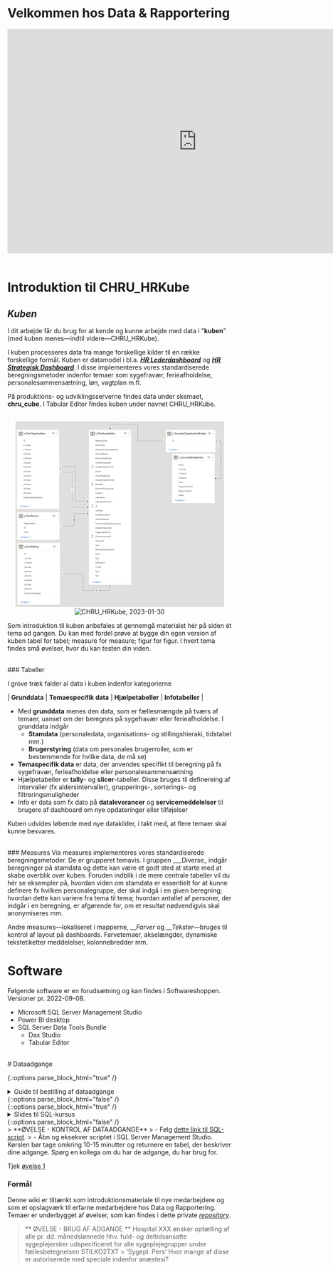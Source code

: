 # Velkommen hos Data & Rapportering

<!-- Embed iFrame. PowerPoint: "lntroduktion og onboarding 2022" s.18-21 -->
<center>
<iframe src="https://regionh-my.sharepoint.com/personal/stefan_sajin-henningsen_regionh_dk/_layouts/15/Doc.aspx?sourcedoc={9eae6cfa-732f-48a1-81f3-246e3b6a2e86}&amp;action=embedview&amp;wdAr=1.7777777&showNavigation=FALSE&wdStart=18&wdEnd=21" width="850" height="503" frameborder="0" seamless="TRUE" start="18" end="21"></iframe>
</center>
<br>



# Introduktion til CHRU_HRKube

## ***Kuben***
I dit arbejde får du brug for at kende og kunne arbejde med data i "**kuben**" (med kuben menes—indtil videre—CHRU_HRKube). 

I kuben processeres data fra mange forskellige kilder til en række forskellige formål. Kuben er datamodel i bl.a. 
<a href="https://flis.regionh.top.local:444/PBIReports/powerbi/L%C3%B8n%20og%20HR/HR%20Lederdashboard/HR%20Lederdashboard?RC:Toolbar=False" target="_blank">___HR Lederdashboard___</a> 
og 
<a href="https://flis.regionh.top.local:444/PBIReports/powerbi/L%C3%B8n%20og%20HR/HR%20Strategisk%20Dashboard/HR%20Strategisk%20Dashboard?RC:Toolbar=False" target="_blank">___HR Strategisk Dashboard___</a>. 
I disse implementeres vores standardiserede beregningsmetoder indenfor temaer som sygefravær, ferieafholdelse, personalesammensætning, løn, vagtplan m.fl.

På produktions- og udviklingsserverne findes data under skemaet, **chru_cube**. I Tabular Editor findes kuben under navnet CHRU_HRKube.



<!-- ![Power BI-model, grunddat](https://github.com/DataOgDigitalisering/dokumentation/blob/master/Images/CHRU_HRKube_ERD_PBI.png) -->

<br>
<center><img src="Images/cube_model_basis.png" alt="CHRU_HRKube, 2023-01-30" style="vertical-align:middle"/></center>
<center><img src="CHRU_HRKube_ERD_PBI.png" alt="CHRU_HRKube, 2023-01-30" style="vertical-align:middle"/></center>

 


Som introduktion til kuben anbefales at gennemgå materialet hér på siden ét tema ad gangen. Du kan med fordel prøve at bygge din egen version af kuben tabel for tabel; measure for measure; figur for figur. I hvert tema findes små øvelser, hvor du kan testen din viden.



<br>
### Tabeller

I grove træk falder al data i kuben indenfor kategorierne

| **Grunddata** | **Temaespecifik data** | **Hjælpetabeller** | **Infotabeller** |
 
- Med **grunddata** menes den data, som er fællesmængde på tværs af temaer, uanset om der beregnes på sygefravær eller ferieafholdelse. I grunddata indgår
  - **Stamdata** (personaledata, organisations- og stillingshieraki, tidstabel mm.) 
  - **Brugerstyring** (data om personales brugerroller, som er bestemmende for hvilke data, de må se) 
- **Temaspecifik data** er data, der anvendes specifikt til beregning på fx sygefravær, ferieafholdelse eller personalesammensætning
- Hjælpetabeller er **tally**- og **slicer**-tabeller. Disse bruges til definereing af intervaller (fx aldersintervaller), grupperings-, sorterings- og filtreringsmuligheder
- Info er data som fx dato på **dataleverancer** og **servicemeddelelser** til brugere af dashboard om nye opdateringer eller tilføjelser

Kuben udvides løbende med nye datakilder, i takt med, at flere temaer skal kunne besvares.



<br>
### Measures
Via measures implementeres vores standardiserede beregningsmetoder. De er grupperet temavis. I gruppen ___Diverse_ indgår beregninger på stamdata og dette kan være et godt sted at starte med at skabe overblik over kuben. Foruden indblik i de mere centrale tabeller vil du hér se eksempler på, hvordan viden om stamdata er essentielt for at kunne definere fx hvilken personalegruppe, der skal indgå i en given beregning; hvordan dette kan variere fra tema til tema; hvordan antallet af personer, der indgår i en beregning, er afgørende for, om et resultat nødvendigvis skal anonymiseres mm.

Andre measures—lokaliseret i mapperne, ___Farver_ og ___Tekster_—bruges til kontrol af layout på dashboards. Farvetemaer, akselængder, dynamiske tekstetiketter meddelelser, kolonnebredder mm. 



# Software
Følgende software er en forudsætning og kan findes i Softwareshoppen. Versioner pr. 2022-09-08.

* Microsoft SQL Server Management Studio
* Power BI desktop
* SQL Server Data Tools Bundle
  * Dax Studio
  * Tabular Editor



<br>
# Dataadgange

<!-- Embed iFrame. word-doc: "Guide til bestilling af adgange.docx" på OneDrive-->
{::options parse_block_html="true" /}
<details><summary markdown="span">Guide til bestilling af dataadgange</summary>
<center>
<iframe src="https://regionh-my.sharepoint.com/personal/stefan_sajin-henningsen_regionh_dk/_layouts/15/Doc.aspx?sourcedoc={c652f92d-8025-4f11-9b4c-3e0f0e0dadba}&amp;action=embedview&amp;wdEmbedCode=0&amp;wdPrint=0&wdToolbar=FALSE" width="100%" height="700" frameborder="0" seamless="yes"></iframe>
</center>
</details>
{::options parse_block_html="false" /}



<br>
<!-- Embed iFrame. PowerPoint: "SQL-kursus.pptx" på OneDrive-->
{::options parse_block_html="true" /}
<details><summary markdown="span">Slides til SQL-kursus</summary>
<center>
<iframe src="https://regionh-my.sharepoint.com/personal/stefan_sajin-henningsen_regionh_dk/_layouts/15/Doc.aspx?sourcedoc={ee7ec7a1-d13c-4855-a459-c1717f9aa646}&amp;action=embedview&amp;wdEmbedCode=0&amp;wdPrint=0&wdToolbar=FALSE" width="100%" height="700" frameborder="0" seamless="yes"></iframe>
</center>
</details>
{::options parse_block_html="false" /}



<br>
> **ØVELSE - KONTROL AF DATAADGANGE**
> - Følg <a href="https://github.com/DataOgDigitalisering/FortroligInformation/blob/main/%C3%98velse1/ex_dataadgange.sql" target="_blank"> dette link til SQL-script</a>.
> - Åbn og eksekver scriptet i SQL Server Management Studio. Kørslen bør tage omkring 10-15 minutter og returnere en tabel, der beskriver dine adgange. Spørg en kollega om du har de adgange, du har brug for.







Tjek [øvelse 1](#øvelse---kontrol-af-dataadgange)


### Formål
Denne wiki er tiltænkt som introduktionsmateriale til nye medarbejdere og som et opslagværk til erfarne medarbejdere hos Data og Rapportering. 
Temaer er underbygget af øvelser, som kan findes i dette private *<a href="https://github.com/DataOgDigitalisering/FortroligInformation" target="_blank">repository</a>*.






<!-- SKAL FLYTTES -->
> ** ØVELSE - BRUG AF ADGANGE **
> Hospital XXX ønsker optælling af alle pr. dd. månedslønnede hhv. fuld- og deltidsansatte sygeplejersker 
> udspecificeret for alle sygeplejegrupper under fællesbetegnelsen STILKO2TXT = ’Sygepl. Pers’
> Hvor mange af disse er autoriserede med speciale indenfor anæstesi?






